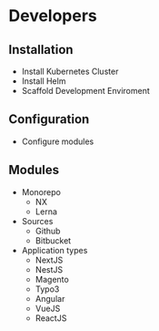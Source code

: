 # Developers

## Installation
* Install Kubernetes Cluster
* Install Helm
* Scaffold Development Enviroment

## Configuration
* Configure modules

## Modules
* Monorepo
    - NX
    - Lerna
* Sources
    - Github
    - Bitbucket
* Application types
    - NextJS
    - NestJS
    - Magento
    - Typo3
    - Angular
    - VueJS
    - ReactJS


